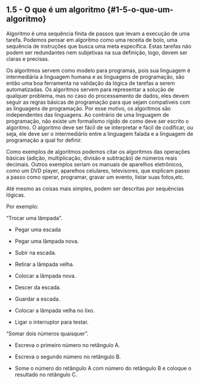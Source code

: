## 1.5 - O que é um algoritmo {#1-5-o-que-um-algoritmo}

Algoritmo é uma sequência finita de passos que levam a execução de uma tarefa. Podemos pensar em algoritmo como uma receita de bolo, uma sequência de instruções que busca uma meta específica. Estas tarefas não podem ser redundantes nem subjetivas na sua definição, logo, devem ser claras e precisas.

Os algoritmos servem como modelo para programas, pois sua linguagem é intermediária a linguagem humana e as linguagens de programação, são então uma boa ferramenta na validação da lógica de tarefas a serem automatizadas. Os algoritmos servem para representar a solução de qualquer problema, mas no caso do processamento de dados, eles devem seguir as regras básicas de programação para que sejam compatíveis com as linguagens de programação. Por esse motivo, os algoritmos são independentes das linguagens. Ao contrário de uma linguagem de programação, não existe um formalismo rígido de como deve ser escrito o algoritmo. O algoritmo deve ser fácil de se interpretar e fácil de codificar, ou seja, ele deve ser o intermediário entre a linguagem falada e a linguagem de programação a qual for definir.

Como exemplos de algoritmos podemos citar os algoritmos das operações básicas (adição, multiplicação, divisão e subtração) de números reais decimais. Outros exemplos seriam os manuais de aparelhos eletrônicos, como um DVD player, aparelhos celulares, televisores, que explicam passo a passo como operar, programar, gravar um evento, listar suas fotos,etc.

Até mesmo as coisas mais simples, podem ser descritas por sequências lógicas.

Por exemplo:

“Trocar uma lâmpada”.

*   Pegar uma escada

*   Pegar uma lâmpada nova.

*   Subir na escada.

*   Retirar a lâmpada velha.

*   Colocar a lâmpada nova.

*   Descer da escada.

*   Guardar a escada.

*   Colocar a lâmpada velha no lixo.

*   Ligar o interruptor para testar.

“Somar dois números quaisquer”.

*   Escreva o primeiro número no retângulo A.

*   Escreva o segundo número no retângulo B.

*   Some o número do retângulo A com número do retângulo B e coloque o resultado no retângulo C.